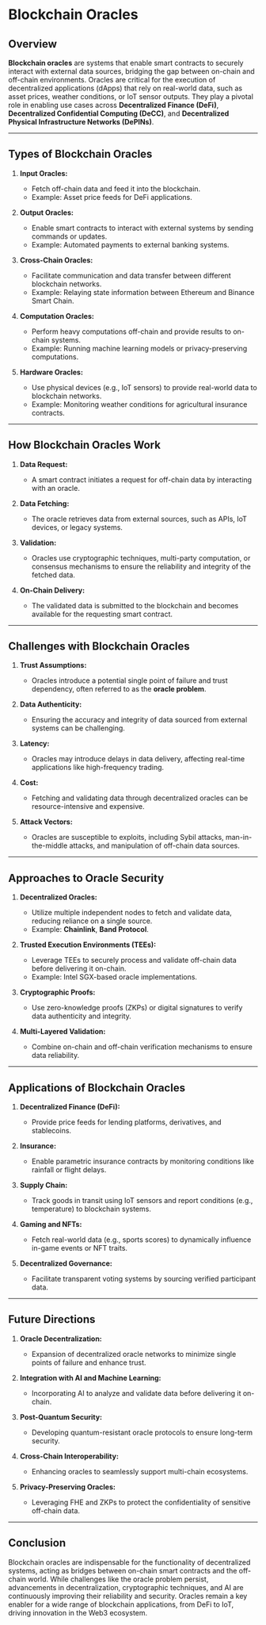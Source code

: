 # Blockchain Oracles

## Overview
**Blockchain oracles** are systems that enable smart contracts to securely interact with external data sources, bridging the gap between on-chain and off-chain environments. Oracles are critical for the execution of decentralized applications (dApps) that rely on real-world data, such as asset prices, weather conditions, or IoT sensor outputs. They play a pivotal role in enabling use cases across **Decentralized Finance (DeFi)**, **Decentralized Confidential Computing (DeCC)**, and **Decentralized Physical Infrastructure Networks (DePINs)**.

---

## **Types of Blockchain Oracles**
1. **Input Oracles:**
   - Fetch off-chain data and feed it into the blockchain.
   - Example: Asset price feeds for DeFi applications.

2. **Output Oracles:**
   - Enable smart contracts to interact with external systems by sending commands or updates.
   - Example: Automated payments to external banking systems.

3. **Cross-Chain Oracles:**
   - Facilitate communication and data transfer between different blockchain networks.
   - Example: Relaying state information between Ethereum and Binance Smart Chain.

4. **Computation Oracles:**
   - Perform heavy computations off-chain and provide results to on-chain systems.
   - Example: Running machine learning models or privacy-preserving computations.

5. **Hardware Oracles:**
   - Use physical devices (e.g., IoT sensors) to provide real-world data to blockchain networks.
   - Example: Monitoring weather conditions for agricultural insurance contracts.

---

## **How Blockchain Oracles Work**
1. **Data Request:**
   - A smart contract initiates a request for off-chain data by interacting with an oracle.

2. **Data Fetching:**
   - The oracle retrieves data from external sources, such as APIs, IoT devices, or legacy systems.

3. **Validation:**
   - Oracles use cryptographic techniques, multi-party computation, or consensus mechanisms to ensure the reliability and integrity of the fetched data.

4. **On-Chain Delivery:**
   - The validated data is submitted to the blockchain and becomes available for the requesting smart contract.

---

## **Challenges with Blockchain Oracles**
1. **Trust Assumptions:**
   - Oracles introduce a potential single point of failure and trust dependency, often referred to as the **oracle problem**.

2. **Data Authenticity:**
   - Ensuring the accuracy and integrity of data sourced from external systems can be challenging.

3. **Latency:**
   - Oracles may introduce delays in data delivery, affecting real-time applications like high-frequency trading.

4. **Cost:**
   - Fetching and validating data through decentralized oracles can be resource-intensive and expensive.

5. **Attack Vectors:**
   - Oracles are susceptible to exploits, including Sybil attacks, man-in-the-middle attacks, and manipulation of off-chain data sources.

---

## **Approaches to Oracle Security**
1. **Decentralized Oracles:**
   - Utilize multiple independent nodes to fetch and validate data, reducing reliance on a single source.
   - Example: **Chainlink**, **Band Protocol**.

2. **Trusted Execution Environments (TEEs):**
   - Leverage TEEs to securely process and validate off-chain data before delivering it on-chain.
   - Example: Intel SGX-based oracle implementations.

3. **Cryptographic Proofs:**
   - Use zero-knowledge proofs (ZKPs) or digital signatures to verify data authenticity and integrity.

4. **Multi-Layered Validation:**
   - Combine on-chain and off-chain verification mechanisms to ensure data reliability.

---

## **Applications of Blockchain Oracles**
1. **Decentralized Finance (DeFi):**
   - Provide price feeds for lending platforms, derivatives, and stablecoins.

2. **Insurance:**
   - Enable parametric insurance contracts by monitoring conditions like rainfall or flight delays.

3. **Supply Chain:**
   - Track goods in transit using IoT sensors and report conditions (e.g., temperature) to blockchain systems.

4. **Gaming and NFTs:**
   - Fetch real-world data (e.g., sports scores) to dynamically influence in-game events or NFT traits.

5. **Decentralized Governance:**
   - Facilitate transparent voting systems by sourcing verified participant data.

---

## **Future Directions**
1. **Oracle Decentralization:**
   - Expansion of decentralized oracle networks to minimize single points of failure and enhance trust.

2. **Integration with AI and Machine Learning:**
   - Incorporating AI to analyze and validate data before delivering it on-chain.

3. **Post-Quantum Security:**
   - Developing quantum-resistant oracle protocols to ensure long-term security.

4. **Cross-Chain Interoperability:**
   - Enhancing oracles to seamlessly support multi-chain ecosystems.

5. **Privacy-Preserving Oracles:**
   - Leveraging FHE and ZKPs to protect the confidentiality of sensitive off-chain data.

---

## **Conclusion**
Blockchain oracles are indispensable for the functionality of decentralized systems, acting as bridges between on-chain smart contracts and the off-chain world. While challenges like the oracle problem persist, advancements in decentralization, cryptographic techniques, and AI are continuously improving their reliability and security. Oracles remain a key enabler for a wide range of blockchain applications, from DeFi to IoT, driving innovation in the Web3 ecosystem.
